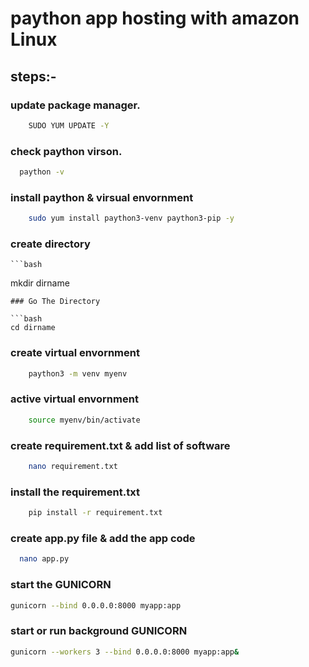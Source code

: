 # paython app hosting with amazon Linux

  ##  steps:-
### update package manager.
 ```bash
	 SUDO YUM UPDATE -Y
```
### check paython virson.
```bash	
  paython -v
```
### install paython & virsual envornment
 ```bash
	 sudo yum install paython3-venv paython3-pip -y
```
### create directory
	```bash
   mkdir dirname
 ```
### Go The Directory

```bash
cd dirname
```
### create virtual envornment
 ```bash
	 paython3 -m venv myenv
```
### active virtual envornment
 ```bash
	 source myenv/bin/activate
```
### create requirement.txt & add list of software
 ```bash
	 nano requirement.txt
```
### install the requirement.txt
 ```bash
	 pip install -r requirement.txt
```
### create app.py file & add the app code
```bash	
  nano app.py
```
### start the GUNICORN 
 ```bash
gunicorn --bind 0.0.0.0:8000 myapp:app
```
### start or run background GUNICORN
```bash
gunicorn --workers 3 --bind 0.0.0.0:8000 myapp:app&
```
